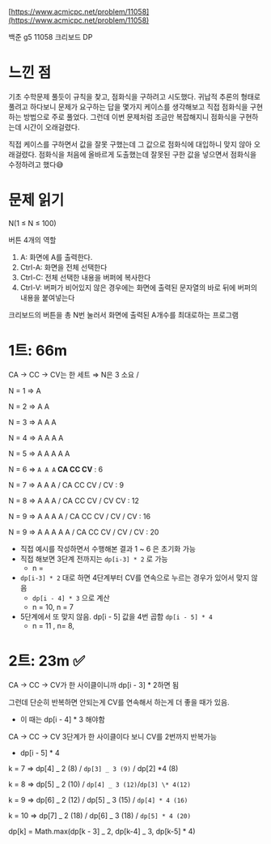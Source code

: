 [https://www.acmicpc.net/problem/11058](https://www.acmicpc.net/problem/11058)

백준 g5 11058 크리보드 DP

# 느낀 점

기초 수학문제 풀듯이 규칙을 찾고, 점화식을 구하려고 시도했다. 귀납적 추론의 형태로 풀려고 하다보니 문제가 요구하는 답을 몇가지 케이스를 생각해보고 직접 점화식을 구현하는 방법으로 주로 풀었다. 그런데 이번 문제처럼 조금만 복잡해지니 점화식을 구현하는데 시간이 오래걸렸다.

직접 케이스를 구하면서 값을 잘못 구했는데 그 값으로 점화식에 대입하니 맞지 않아 오래걸렸다. 점화식을 처음에 올바르게 도출했는데 잘못된 구한 값을 넣으면서 점화식을 수정하려고 했다😅

# 문제 읽기

N(1 ≤ N ≤ 100)

버튼 4개의 역할

1. A: 화면에 A를 출력한다.
2. Ctrl-A: 화면을 전체 선택한다
3. Ctrl-C: 전체 선택한 내용을 버퍼에 복사한다
4. Ctrl-V: 버퍼가 비어있지 않은 경우에는 화면에 출력된 문자열의 바로 뒤에 버퍼의 내용을 붙여넣는다

크리보드의 버튼을 총 N번 눌러서 화면에 출력된 A개수를 최대로하는 프로그램

# 1트: 66m

CA → CC → CV는 한 세트 ⇒ N은 3 소요 /

N = 1 ⇒ A

N = 2 ⇒ A A

N = 3 ⇒ A A A

N = 4 ⇒ A A A A

N = 5 ⇒ A A A A A

N = 6 ⇒ `A A A` **CA CC CV** : 6

N = 7 ⇒ A A A / CA CC CV / CV : 9

N = 8 ⇒ A A A / CA CC CV / CV CV : 12

N = 9 ⇒ A A A A / CA CC CV / CV / CV : 16

N = 9 ⇒ A A A A A / CA CC CV / CV / CV : 20

- 직접 예시를 작성하면서 수행해본 결과 1 ~ 6 은 초기화 가능
- 직접 해보면 3단계 전까지는 `dp[i-3] * 2` 로 가능
  - n =
- `dp[i-3] * 2` 대로 하면 4단계부터 CV를 연속으로 누르는 경우가 있어서 맞지 않음
  - `dp[i - 4] * 3` 으로 계산
  - n = 10, n = 7
- 5단계에서 또 맞지 않음. dp[i - 5] 값을 4번 곱함 `dp[i - 5] * 4`
  - n = 11 , n= 8,

# 2트: 23m ✅

CA → CC → CV가 한 사이클이니까 dp[i - 3] \* 2하면 됨

그런데 단순히 반복하면 안되는게 CV를 연속해서 하는게 더 좋을 때가 있음.

- 이 때는 dp[i - 4] \* 3 해야함

CA → CC → CV 3단계가 한 사이클이다 보니 CV를 2번까지 반복가능

- dp[i - 5] \* 4

k = 7 ⇒ dp[4] _ 2 (8) / `dp[3] _ 3 (9)` / dp[2] \*4 (8)

k = 8 ⇒ dp[5] _ 2 (10) / `dp[4] _ 3 (12)`/`dp[3] \* 4(12)`

k = 9 ⇒ dp[6] _ 2 (12) / dp[5] _ 3 (15) / `dp[4] * 4 (16)`

k = 10 ⇒ dp[7] _ 2 (18) / dp[6] _ 3 (18) / `dp[5] * 4 (20)`

dp[k] = Math.max(dp[k - 3] _ 2, dp[k-4] _ 3, dp[k-5] \* 4)
